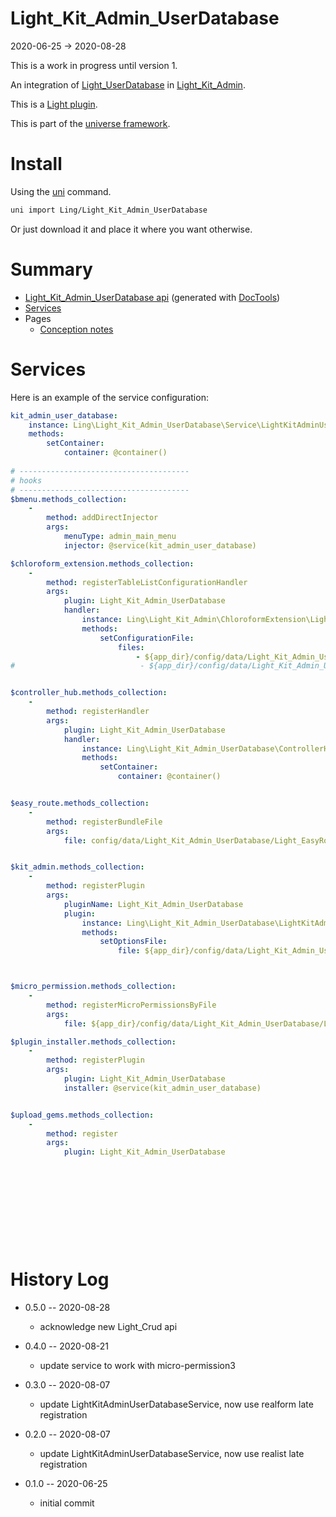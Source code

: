 Light_Kit_Admin_UserDatabase
===========
2020-06-25 -> 2020-08-28


This is a work in progress until version 1.


An integration of [Light_UserDatabase](https://github.com/lingtalfi/Light_UserDatabase) in  [Light_Kit_Admin](https://github.com/lingtalfi/Light_Kit_Admin). 


This is a [Light plugin](https://github.com/lingtalfi/Light/blob/master/doc/pages/plugin.md).

This is part of the [universe framework](https://github.com/karayabin/universe-snapshot).


Install
==========
Using the [uni](https://github.com/lingtalfi/universe-naive-importer) command.
```bash
uni import Ling/Light_Kit_Admin_UserDatabase
```

Or just download it and place it where you want otherwise.






Summary
===========
- [Light_Kit_Admin_UserDatabase api](https://github.com/lingtalfi/Light_Kit_Admin_UserDatabase/blob/master/doc/api/Ling/Light_Kit_Admin_UserDatabase.md) (generated with [DocTools](https://github.com/lingtalfi/DocTools))
- [Services](#services)
- Pages
    - [Conception notes](https://github.com/lingtalfi/Light_Kit_Admin_UserDatabase/blob/master/doc/pages/conception-notes.md)






Services
=========


Here is an example of the service configuration:

```yaml
kit_admin_user_database:
    instance: Ling\Light_Kit_Admin_UserDatabase\Service\LightKitAdminUserDatabaseService
    methods:
        setContainer:
            container: @container()
            
# --------------------------------------
# hooks
# --------------------------------------
$bmenu.methods_collection:
    -
        method: addDirectInjector
        args:
            menuType: admin_main_menu
            injector: @service(kit_admin_user_database)

$chloroform_extension.methods_collection:
    -
        method: registerTableListConfigurationHandler
        args:
            plugin: Light_Kit_Admin_UserDatabase
            handler:
                instance: Ling\Light_Kit_Admin\ChloroformExtension\LightKitAdminTableListConfigurationHandler
                methods:
                    setConfigurationFile:
                        files:
                            - ${app_dir}/config/data/Light_Kit_Admin_UserDatabase/Light_ChloroformExtension/generated/lka_userdata.table_list.byml
#                            - ${app_dir}/config/data/Light_Kit_Admin_UserDatabase/Light_ChloroformExtension/table_list.byml


$controller_hub.methods_collection:
    -
        method: registerHandler
        args:
            plugin: Light_Kit_Admin_UserDatabase
            handler:
                instance: Ling\Light_Kit_Admin_UserDatabase\ControllerHub\LightKitAdminUserDatabaseControllerHubHandler
                methods:
                    setContainer:
                        container: @container()


$easy_route.methods_collection:
    -
        method: registerBundleFile
        args:
            file: config/data/Light_Kit_Admin_UserDatabase/Light_EasyRoute/lka_userdatabase_routes.byml


$kit_admin.methods_collection:
    -
        method: registerPlugin
        args:
            pluginName: Light_Kit_Admin_UserDatabase
            plugin:
                instance: Ling\Light_Kit_Admin_UserDatabase\LightKitAdminPlugin\LightKitAdminUserDatabaseLkaPlugin
                methods:
                    setOptionsFile:
                        file: ${app_dir}/config/data/Light_Kit_Admin_UserDatabase/Light_Kit_Admin/lka-options.byml



$micro_permission.methods_collection:
    -
        method: registerMicroPermissionsByFile
        args:
            file: ${app_dir}/config/data/Light_Kit_Admin_UserDatabase/Light_MicroPermission/lka_userdatabase-micro-permissions.byml

$plugin_installer.methods_collection:
    -
        method: registerPlugin
        args:
            plugin: Light_Kit_Admin_UserDatabase
            installer: @service(kit_admin_user_database)


$upload_gems.methods_collection:
    -
        method: register
        args:
            plugin: Light_Kit_Admin_UserDatabase












```



History Log
=============

- 0.5.0 -- 2020-08-28

    - acknowledge new Light_Crud api  
    
- 0.4.0 -- 2020-08-21

    - update service to work with micro-permission3
    
- 0.3.0 -- 2020-08-07

    - update LightKitAdminUserDatabaseService, now use realform late registration
    
- 0.2.0 -- 2020-08-07

    - update LightKitAdminUserDatabaseService, now use realist late registration

- 0.1.0 -- 2020-06-25

    - initial commit